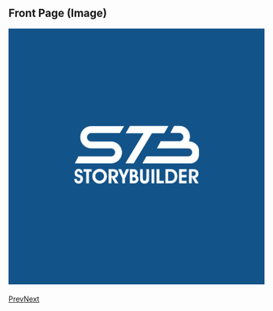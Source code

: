 ## Front Page (Image) ##

![](StoryBuilder.png)
 <br/>
 <br/>
[Prev](Back_Matter.md)[Next](Preface.md) <br/>
